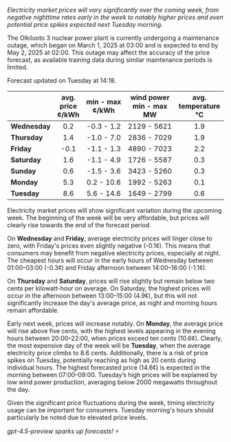 *Electricity market prices will vary significantly over the coming week, from negative nighttime rates early in the week to notably higher prices and even potential price spikes expected next Tuesday morning.*

The Olkiluoto 3 nuclear power plant is currently undergoing a maintenance outage, which began on March 1, 2025 at 03:00 and is expected to end by May 2, 2025 at 02:00. This outage may affect the accuracy of the price forecast, as available training data during similar maintenance periods is limited.

Forecast updated on Tuesday at 14:18.

|            | avg.<br>price<br>¢/kWh | min - max<br>¢/kWh | wind power<br>min - max<br>MW | avg.<br>temperature<br>°C |
|:-----------|:----------------------:|:------------------:|:-----------------------------:|:-------------------------:|
| **Wednesday** |          0.2           |    -0.3 - 1.2     |         2129 - 5621           |            1.9            |
| **Thursday**  |          1.4           |    -1.0 - 7.0     |         2836 - 7029           |            1.9            |
| **Friday**    |         -0.1           |    -1.1 - 1.3     |         4890 - 7023           |            2.2            |
| **Saturday**  |          1.6           |    -1.1 - 4.9     |         1726 - 5587           |            0.3            |
| **Sunday**    |          0.6           |    -1.5 - 3.6     |         3423 - 5260           |            0.3            |
| **Monday**    |          5.3           |    0.2 - 10.6     |         1992 - 5263           |            0.1            |
| **Tuesday**   |          8.6           |    5.6 - 14.6     |         1649 - 2799           |            0.6            |

Electricity market prices will show significant variation during the upcoming week. The beginning of the week will be very affordable, but prices will clearly rise towards the end of the forecast period.

On **Wednesday** and **Friday**, average electricity prices will linger close to zero, with Friday's prices even slightly negative (-0.1¢). This means that consumers may benefit from negative electricity prices, especially at night. The cheapest hours will occur in the early hours of Wednesday between 01:00–03:00 (-0.3¢) and Friday afternoon between 14:00–16:00 (-1.1¢).

On **Thursday** and **Saturday**, prices will rise slightly but remain below two cents per kilowatt-hour on average. On Saturday, the highest prices will occur in the afternoon between 13:00–15:00 (4.9¢), but this will not significantly increase the day's average price, as night and morning hours remain affordable.

Early next week, prices will increase notably. On **Monday**, the average price will rise above five cents, with the highest levels appearing in the evening hours between 20:00–22:00, when prices exceed ten cents (10.6¢). Clearly, the most expensive day of the week will be **Tuesday**, when the average electricity price climbs to 8.6 cents. Additionally, there is a risk of price spikes on Tuesday, potentially reaching as high as 20 cents during individual hours. The highest forecasted price (14.6¢) is expected in the morning between 07:00–09:00. Tuesday’s high prices will be explained by low wind power production, averaging below 2000 megawatts throughout the day.

Given the significant price fluctuations during the week, timing electricity usage can be important for consumers. Tuesday morning's hours should particularly be noted due to elevated price levels.

*gpt-4.5-preview sparks up forecasts!* ⚡
